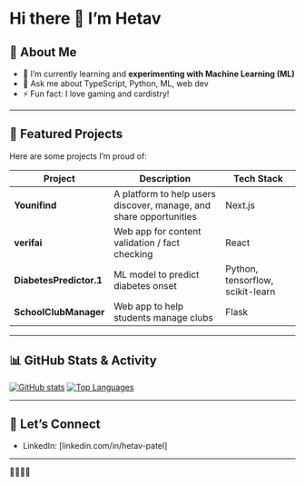 # Hi there 👋 I’m Hetav

## 🧰 About Me

- 🌱 I’m currently learning and **experimenting with Machine Learning (ML)**
- 💬 Ask me about TypeScript, Python, ML, web dev  
- ⚡ Fun fact: I love gaming and cardistry!

---

## 📂 Featured Projects

Here are some projects I’m proud of:

| Project | Description | Tech Stack |
|---|---|---|
| **Younifind** | A platform to help users discover, manage, and share opportunities | Next.js |
| **verifai** | Web app for content validation / fact checking | React |
| **DiabetesPredictor.1** | ML model to predict diabetes onset | Python, tensorflow, scikit-learn |
| **SchoolClubManager** | Web app to help students manage clubs | Flask |

---

## 📊 GitHub Stats & Activity

[![GitHub stats](https://github-readme-stats.vercel.app/api?username=HetavP2&show_icons=true&hide=stars,prs,issues,contribs&theme=github_dark)](https://github.com/HetavP2)
[![Top Languages](https://github-readme-stats.vercel.app/api/top-langs/?username=HetavP2&layout=compact&theme=github_dark)](https://github.com/HetavP2)

---


## 🚀 Let’s Connect

- LinkedIn: [linkedin.com/in/hetav-patel]  

---

👋👋👋👋  
